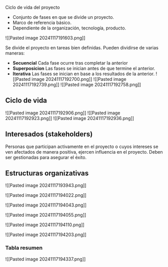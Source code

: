 Ciclo de vida del proyecto
+ Conjunto de fases en que se divide un proyecto.
+ Marco de referencia básico.
+ Dependiente de la organización, tecnología, producto.

![[Pasted image 20241117191603.png]]

Se divide el proyecto en tareas bien definidas. Pueden dividirse de varias maneras:
+ **Secuencial** Cada fase ocurre tras completar la anterior
+ **Superposicion** Las fases se inician antes de que termine el anterior.
+ **Iterativa** Las fases se inician en base a los resultados de la anterior.
![[Pasted image 20241117192700.png]]
![[Pasted image 20241117192739.png]]
![[Pasted image 20241117192758.png]]
## Ciclo de vida
![[Pasted image 20241117192906.png]]
![[Pasted image 20241117192923.png]]
![[Pasted image 20241117192936.png]]
## Interesados (stakeholders)
Personas que participan activamente en el proyecto o cuyos intereses se ven afectados de manera positiva, ejercen influencia en el proyecto. Deben ser gestionadas para asegurar el éxito.

## Estructuras organizativas
![[Pasted image 20241117193943.png]]

![[Pasted image 20241117194022.png]]

![[Pasted image 20241117194043.png]]

![[Pasted image 20241117194055.png]]

![[Pasted image 20241117194110.png]]

![[Pasted image 20241117194203.png]]

### Tabla resumen
![[Pasted image 20241117194337.png]]